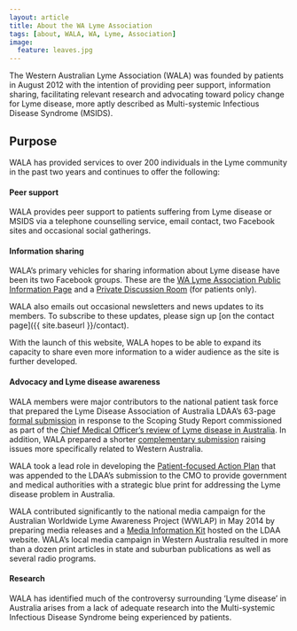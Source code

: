 ```yaml
---
layout: article
title: About the WA Lyme Association
tags: [about, WALA, WA, Lyme, Association]
image:
  feature: leaves.jpg
---
```


The Western Australian Lyme Association (WALA) was founded by patients in August 2012 with the intention of providing peer support, information sharing, facilitating relevant research and advocating toward policy change for Lyme disease, more aptly described as Multi-systemic Infectious Disease Syndrome (MSIDS). 

## Purpose
WALA has provided services to over 200 individuals in the Lyme community in the past two years and continues to offer the following:

#### Peer support 
WALA provides peer support to patients suffering from Lyme disease or MSIDS via a telephone counselling service, email contact, two Facebook sites and occasional social gatherings. 

#### Information sharing 
WALA’s primary vehicles for sharing information about Lyme disease have been its two Facebook groups.  These are the [WA Lyme Association Public Information Page](https://www.facebook.com/groups/294413407330684) and a [Private Discussion Room](https://www.facebook.com/groups/211187529049117/) (for patients only).

WALA also emails out occasional newsletters and news updates to its members. To subscribe to these updates, please sign up [on the contact page]({{ site.baseurl }}/contact).

With the launch of this website, WALA hopes to be able to expand its capacity to share even more information to a wider audience as the site is further developed.

#### Advocacy and Lyme disease awareness
WALA members were major contributors to the national patient task force that prepared the Lyme Disease Association of Australia LDAA’s 63-page [formal submission](http://www.lymedisease.org.au/wp-content/uploads/2010/11/20140129LDAAScopingStudyResponse.pdf) in response to the Scoping Study Report commissioned as part of the [Chief Medical Officer’s review of Lyme disease in Australia](http://www.health.gov.au/lyme-disease).  In addition, WALA prepared a shorter [complementary submission](/media/WALAScopingStudySubmission.pdf) raising issues more specifically related to Western Australia. 

WALA took a lead role in developing the [Patient-focused Action Plan](http://www.lymedisease.org.au/wp-content/uploads/2010/11/20140129LDAAPatientStrategicActionPlan.pdf) that was appended to the LDAA’s submission to the CMO to provide government and medical authorities with a strategic blue print for addressing the Lyme disease problem in Australia.

WALA contributed significantly to the national media campaign for the Australian Worldwide Lyme Awareness Project (WWLAP) in May 2014 by preparing media releases and a [Media Information Kit](http://www.lymedisease.org.au/media/) hosted on the LDAA website. WALA’s local media campaign in Western Australia resulted in more than a dozen print articles in state and suburban publications as well as several radio programs.

#### Research 

WALA has identified much of the controversy surrounding ‘Lyme disease’ in Australia arises from a lack of adequate research into the Multi-systemic Infectious Disease Syndrome being experienced by patients.
